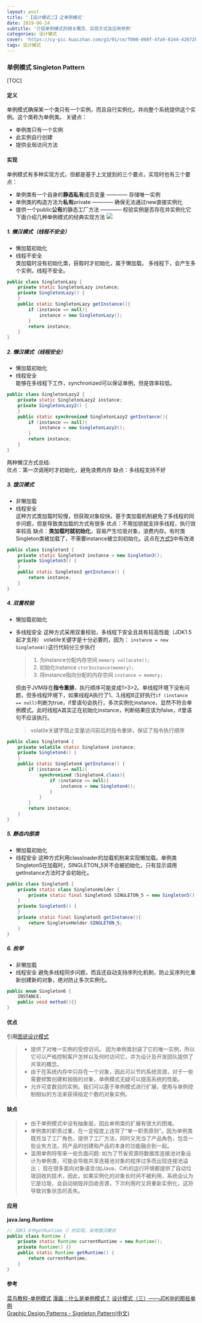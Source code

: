 ```yaml
---
layout: post
title: '【设计模式二】之单例模式'
date: 2019-06-24
subtitle: '介绍单例模式的相关概念、实现方式及应用举例'
categories: 设计模式
cover: 'https://cy-pic.kuaizhan.com/g3/01/ce/f000-060f-4fa9-8144-42672b657d4f47'
tags: 设计模式
---
```

### 单例模式 Singleton Pattern
[TOC]
#### 定义
单例模式确保某一个类只有一个实例，而且自行实例化，并向整个系统提供这个实例。这个类称为单例类。
关键点：
* 单例类只有一个实例
* 此实例自行创建
* 提供全局访问方法

#### 实现
单例模式有多种实现方式，但都是基于上文提到的三个要点，实现时也有三个要点：
* 单例类有一个自身的**静态私有**成员变量 ———— 存储唯一实例
* 单例类的构造方法为**私有**private ———— 确保无法通过new直接实例化
* 提供一个public**公有**的静态工厂方法 ———— 校验实例是否存在并实例化它  
下面介绍几种单例模式的经典实现方法
![](https://cy-pic.kuaizhan.com/g3/01/ce/f000-060f-4fa9-8144-42672b657d4f47)
##### 1. 懒汉模式（线程不安全）
* 懒加载初始化
* 线程不安全  
类加载时没有初始化类，获取时才初始化，属于懒加载。
多线程下，会产生多个实例，线程不安全。
```Java
public class SingletonLazy {
    private static SingletonLazy instance;
    private SingletonLazy() {
    }
    public static SingletonLazy getInstance(){
        if (instance == null){
            instance = new SingletonLazy();
        }
        return instance;
    }
}
```

##### 2. 懒汉模式（线程安全）
* 懒加载初始化
* 线程安全  
能够在多线程下工作，synchronized可以保证单例，但是效率较低。
```Java
public class SingletonLazy2 {
    private static SingletonLazy2 instance;
    private SingletonLazy2() {
    }
    public static synchronized SingletonLazy2 getInstance(){
        if (instance == null){
            instance = new SingletonLazy2();
        }
        return instance;
    }
}
```
两种懒汉方式总结:  
优点：第一次调用时才初始化，避免浪费内存
缺点：多线程支持不好

##### 3. 饿汉模式
* 非懒加载
* 线程安全  
这种方式类加载时较慢，但获取对象较快。基于类加载机制避免了多线程的同步问题，但是导致类加载的方式有很多
优点：不用加锁就支持多线程，执行效率较高
缺点：**类加载时就初始化**，容易产生垃圾对象，浪费内存。有时类Singleton类被加载了，不需要instance被立刻初始化。这点在[方式5](#5-静态内部类)中有改进
```Java
public class Singleton3 {
    private static Singleton3 instance = new Singleton3();
    private Singleton3() {
    }
    public static Singleton3 getInstance() {
        return instance;
    }
}
```

##### 4. 双重校验
* 懒加载初始化
* 多线程安全
这种方式采用双重校验，多线程下安全且具有较高性能（JDK1.5起才支持）
volatile关键字是十分必要的，因为：
    ```instance = new Singleton4()```这行代码分三步执行
    > 1. 为instance分配内存空间 ```memory =allocate(); ```
    > 2. 初始化instance ```ctorInstance(memory);```
    > 3. 将instance指向分配的内存空间 ```instance = memory;```

    但由于JVM存在**指令重排**，执行顺序可能变成1>3>2。单线程环境下没有问题，但多线程环境下，如果线程A执行了1、3,线程B正好执行```if (instance == null)```判断为true，if里语句会执行，多次实例化instance，显然不符合单例模式。此时线程A其实正在初始化instance，判断结果应该为false，if里语句不应该执行。
    > volatile关键字阻止变量访问前后的指令重排，保证了指令执行顺序
```Java
public class Singleton4 {
    private volatile static Singleton4 instance;
    private Singleton4() {
    }
    public static Singleton4 getInstance() {
        if (instance == null){
            synchronized (Singleton4.class){
                if (instance == null){
                    instance = new Singleton4();
                }
            }
        }
        return instance;
    }
}
```

##### 5. 静态内部类 
* 懒加载初始化
* 线程安全
这种方式利用classloader的加载机制来实现懒加载。单例类Singleton5在加载时，SINGLETON_5并不会被初始化，只有显示调用getInstance方法时才会初始化。  
```Java
public class Singleton5 {
    private static class SingletonHolder {
        private static final Singleton5 SINGLETON_5 = new Singleton5();
    }
    private Singleton5() {
    }
    private static final Singleton5 getInstance(){
        return SingletonHolder.SINGLETON_5;
    }
}
```

##### 6. 枚举
* 非懒加载
* 线程安全
避免多线程同步问题，而且还自动支持序列化机制，防止反序列化重新创建新的对象，绝对防止多次实例化。
```Java
public enum Singleton6 {
    INSTANCE;
    public void method(){}
}
```
#### 优点
引用[图说设计模式](https://design-patterns.readthedocs.io/zh_CN/latest/creational_patterns/singleton.html#id10)

> * 提供了对唯一实例的受控访问。
   因为单例类封装了它的唯一实例，所以它可以严格控制客户怎样以及何时访问它，并为设计及开发团队提供了共享的概念。
> * 由于在系统内存中只存在一个对象，因此可以节约系统资源，对于一些需要频繁创建和销毁的对象，单例模式无疑可以提高系统的性能。
> * 允许可变数目的实例。我们可以基于单例模式进行扩展，使用与单例控制相似的方法来获得指定个数的对象实例。


#### 缺点
> * 由于单例模式中没有抽象层，因此单例类的扩展有很大的困难。
> * 单例类的职责过重，在一定程度上违背了“单一职责原则”。因为单例类既充当了工厂角色，提供了工厂方法，同时又充当了产品角色，包含一些业务方法，将产品的创建和产品的本身的功能融合到一起。
> * 滥用单例将带来一些负面问题:
    如为了节省资源将数据库连接池对象设计为单例类，可能会导致共享连接池对象的程序过多而出现连接池溢出；
    现在很多面向对象语言(如Java、C#)的运行环境都提供了自动垃圾回收的技术，因此，如果实例化的对象长时间不被利用，系统会认为它是垃圾，会自动销毁并回收资源，下次利用时又将重新实例化，这将导致对象状态的丢失。  

#### 应用
**java.lang.Runtime**
```Java
// JDK1.8中getRuntime（）的实现，采用饿汉模式
public class Runtime {
    private static Runtime currentRuntime = new Runtime();
    private Runtime() {}
    public static Runtime getRuntime() {
        return currentRuntime;
    }
}
```

#### 参考
[菜鸟教程-单例模式](https://www.runoob.com/design-pattern/singleton-pattern.html)
[漫画：什么是单例模式？](https://zhuanlan.zhihu.com/p/33102022)
[设计模式（三）——JDK中的那些单例](https://www.hollischuang.com/archives/1383)  
[Graphic Design Patterns - Signleton Pattern(中文)](https://design-patterns.readthedocs.io/zh_CN/latest/read_uml.html#id1)  


